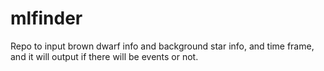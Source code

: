 # mlfinder
Repo to input brown dwarf info and background star info, and time frame, and it will output if there will be events or not.
